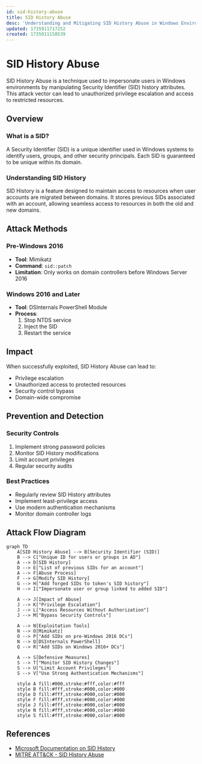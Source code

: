 ```yaml
---
id: sid-history-abuse
title: SID History Abuse
desc: 'Understanding and Mitigating SID History Abuse in Windows Environments'
updated: 1735911717252
created: 1735911158539
---
```


# SID History Abuse

SID History Abuse is a technique used to impersonate users in Windows environments by manipulating Security Identifier (SID) history attributes. This attack vector can lead to unauthorized privilege escalation and access to restricted resources.

## Overview

### What is a SID?
A Security Identifier (SID) is a unique identifier used in Windows systems to identify users, groups, and other security principals. Each SID is guaranteed to be unique within its domain.

### Understanding SID History
SID History is a feature designed to maintain access to resources when user accounts are migrated between domains. It stores previous SIDs associated with an account, allowing seamless access to resources in both the old and new domains.

## Attack Methods

### Pre-Windows 2016
- **Tool**: Mimikatz
- **Command**: `sid::patch`
- **Limitation**: Only works on domain controllers before Windows Server 2016

### Windows 2016 and Later
- **Tool**: DSInternals PowerShell Module
- **Process**:
  1. Stop NTDS service
  2. Inject the SID
  3. Restart the service

## Impact

When successfully exploited, SID History Abuse can lead to:
- Privilege escalation
- Unauthorized access to protected resources
- Security control bypass
- Domain-wide compromise

## Prevention and Detection

### Security Controls
1. Implement strong password policies
2. Monitor SID History modifications
3. Limit account privileges
4. Regular security audits

### Best Practices
- Regularly review SID History attributes
- Implement least-privilege access
- Use modern authentication mechanisms
- Monitor domain controller logs

## Attack Flow Diagram

```mermaid
graph TD
    A[SID History Abuse] --> B[Security Identifier (SID)]
    B --> C["Unique ID for users or groups in AD"]
    A --> D[SID History]
    D --> E["List of previous SIDs for an account"]
    A --> F[Abuse Process]
    F --> G[Modify SID History]
    G --> H["Add forged SIDs to token's SID history"]
    H --> I["Impersonate user or group linked to added SID"]

    A --> J[Impact of Abuse]
    J --> K["Privilege Escalation"]
    J --> L["Access Resources Without Authorization"]
    J --> M["Bypass Security Controls"]

    A --> N[Exploitation Tools]
    N --> O[Mimikatz]
    O --> P["Add SIDs on pre-Windows 2016 DCs"]
    N --> Q[DSInternals PowerShell]
    Q --> R["Add SIDs on Windows 2016+ DCs"]

    A --> S[Defensive Measures]
    S --> T["Monitor SID History Changes"]
    S --> U["Limit Account Privileges"]
    S --> V["Use Strong Authentication Mechanisms"]

    style A fill:#000,stroke:#fff,color:#fff
    style B fill:#fff,stroke:#000,color:#000
    style D fill:#fff,stroke:#000,color:#000
    style F fill:#fff,stroke:#000,color:#000
    style J fill:#fff,stroke:#000,color:#000
    style N fill:#fff,stroke:#000,color:#000
    style S fill:#fff,stroke:#000,color:#000
```

## References
- [Microsoft Documentation on SID History](https://docs.microsoft.com/en-us/windows-server/identity/ad-ds/manage/understand-security-identifiers)
- [MITRE ATT&CK - SID History Abuse](https://attack.mitre.org/techniques/T1134/005/)
